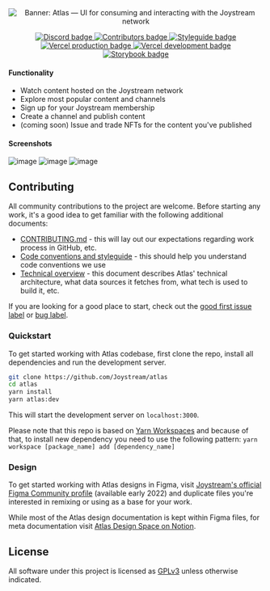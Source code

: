 <div align="center">
    <img alt="Banner: Atlas — UI for consuming and interacting
with the Joystream network" src="https://user-images.githubusercontent.com/35307309/147933610-9cce95b7-e6b9-4fb1-aee6-111d7efc5304.png"/>
</div>

<p align="center">
  <a alt="Join the Discord server" href="https://discord.gg/nuQeWXfSvq">
    <img alt="Discord badge" src="https://img.shields.io/discord/811216481340751934?label=discord&logo=discord" />
  </a>
  <a alt="Contributors" href="https://github.com/Joystream/atlas/graphs/contributors">
    <img alt="Contributors badge" src="https://img.shields.io/github/contributors/joystream/atlas?label=%F0%9F%91%A5%20contributors">
  </a>
  <a alt="Styleguide" href="https://github.com/Joystream/atlas/blob/master/docs/styleguide.md">
    <img alt="Styleguide badge" src="https://img.shields.io/badge/%F0%9F%92%85%20style-prettier-brightgreen">
  </a>
  <a alt="Vercel production deployment" href="https://play.joystream.org">
    <img alt="Vercel production badge" src="https://img.shields.io/badge/vercel%20prod-live-brightgreen?logo=vercel">
  </a>
  <a alt="Vercel development deployment" href="https://atlas-git-dev-joystream.vercel.app/">
    <img alt="Vercel development badge" src="https://img.shields.io/badge/%F0%9F%9B%A0%20vercel%20dev-live-brightgreen">
  </a>
  <a alt="Storybook deployment" href="https://atlas-storybook.vercel.app/">
    <img alt="Storybook badge" src="https://img.shields.io/badge/storybook-live-brightgreen?logo=storybook">
  </a>
</p>

#### Functionality

- Watch content hosted on the Joystream network
- Explore most popular content and channels
- Sign up for your Joystream membership
- Create a channel and publish content
- (coming soon) Issue and trade NFTs for the content you've published

#### Screenshots

![image](https://user-images.githubusercontent.com/35307309/147930525-8bb61647-d908-47d1-96c0-494080a2aad6.png)
![image](https://user-images.githubusercontent.com/35307309/147930535-9082f52b-6b34-45e1-b627-4d8372b0163b.png)
![image](https://user-images.githubusercontent.com/35307309/147930541-c2f75fe5-ddba-48de-9536-eac228961757.png)

## Contributing

All community contributions to the project are welcome. Before starting any work, it's a good idea to get familiar with the following additional documents:

- [CONTRIBUTING.md](CONTRIBUTING.md) - this will lay out our expectations regarding work process in GitHub, etc.
- [Code conventions and styleguide](docs/styleguide.md) - this should help you understand code conventions we use
- [Technical overview](docs/overview.md) - this document describes Atlas' technical architecture, what data sources it fetches from, what tech is used to build it, etc.

If you are looking for a good place to start, check out the [good first issue label](https://github.com/Joystream/atlas/issues?q=is%3Aissue+is%3Aopen+label%3A%22good+first+issue%22) or [bug label](https://github.com/Joystream/atlas/issues?q=is%3Aissue+is%3Aopen+label%3Abug).

### Quickstart

To get started working with Atlas codebase, first clone the repo, install all dependencies and run the development server.

```bash
git clone https://github.com/Joystream/atlas
cd atlas
yarn install
yarn atlas:dev
```

This will start the development server on `localhost:3000`.

Please note that this repo is based on [Yarn Workspaces](https://yarnpkg.com/features/workspaces) and because of that, to install new dependency you need to use the following pattern: `yarn workspace [package_name] add [dependency_name]`

### Design

To get started working with Atlas designs in Figma, visit [Joystream's official Figma Community profile](https://figma.com/@joystream) (available early 2022) and duplicate files you're interested in remixing or using as a base for your work.

While most of the Atlas design documentation is kept within Figma files, for meta documentation visit [Atlas Design Space on Notion](https://grizzled-corleggy-af8.notion.site/Design-Space-487ed84966fa495a8c037935639ca681).

## License

All software under this project is licensed as [GPLv3](LICENSE) unless otherwise indicated.
